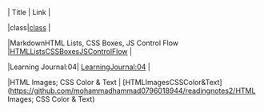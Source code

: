 




|    Title       |           Link     | 


|class|[class](https://github.com/mohammadhammad0796018944/readingnotes2/class) |


|MarkdownHTML Lists, CSS Boxes, JS Control Flow	 |[HTMLListsCSSBoxesJSControlFlow](https://github.com/mohammadhammad0796018944/readingnotes2/HTMLListsCSSBoxesJSControlFlow)                           |

|Learning Journal:04| [LearningJournal:04](https://github.com/mohammadhammad0796018944/readingnotes2/LearningJournal:04)                           |

|HTML Images; CSS Color & Text | [HTMLImagesCSSColor&Text](https://github.com/mohammadhammad0796018944/readingnotes2/HTML Images; CSS Color & Text)



